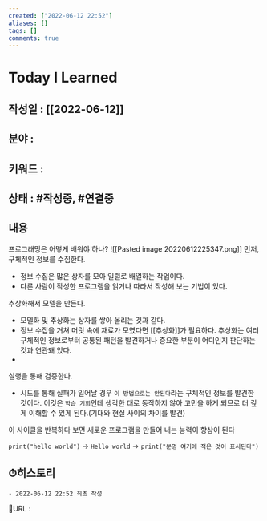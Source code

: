 ```yaml
---
created: ["2022-06-12 22:52"]
aliases: []
tags: []
comments: true
---
```


# Today I Learned
## 작성일 : [[2022-06-12]]
## 분야 :
## 키워드 :
## 상태 :  #작성중, #연결중 

## 내용
프로그래밍은 어떻게 배워야 하나?
![[Pasted image 20220612225347.png]] 
먼저, 구체적인 정보를 수집한다.
- 정보 수집은 많은 상자를 모아 일렬로 배열하는 작업이다.
- 다른 사람이 작성한 프로그램을 읽거나 따라서 작성해 보는 기법이 있다.


추상화해서 모델을 만든다.
- 모델화 및 추상화는 상자를 쌓아 올리는 것과 같다.
- 정보 수집을 거쳐 머릿 속에 재료가 모였다면 [[추상화]]가 필요하다. 추상화는 여러 구체적인 정보로부터 공통된 패턴을 발견하거나 중요한 부분이 어디인지 판단하는 것과 연관돼 있다.
- 

실행을 통해 검증한다.
- 시도를 통해 실패가 일어날 경우 `이 방법으로는 안된다`라는 구체적인 정보를 발견한 것이다. 이것은 `학습 기회`인데 생각한 대로 동작하지 않아 고민을 하게 되므로 더 깊게 이해할 수 있게 된다.(기대와 현실 사이의 차이를 발견)

이 사이클을 반복하다 보면 새로운 프로그램을 만들어 내는 능력이 향상이 된다

`print("hello world")` -> `Hello world`  -> `print("분명 여기에 적은 것이 표시된다")`
## ⏱히스토리
	- 2022-06-12 22:52 최초 작성


📙URL :